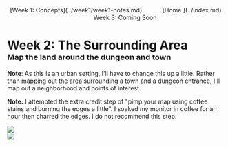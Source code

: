 <div align="center">
 [Week 1: Concepts](../week1/week1-notes.md) &nbsp;&nbsp;&nbsp;&nbsp;&nbsp;&nbsp;&nbsp;&nbsp;&nbsp;&nbsp; [Home
 ](../index.md) &nbsp;&nbsp;&nbsp;&nbsp;&nbsp;&nbsp;&nbsp;&nbsp;&nbsp;&nbsp; Week 3: Coming Soon
</div>

# Week 2: The Surrounding Area <br /> <span style="font-size:large;">Map the land around the dungeon and town</span>
__Note__:  As this is an urban setting, I'll have to change this up a little.  Rather than mapping out the area
 surrounding a town and a dungeon entrance, I'll map out a neighborhood and points of interest.
  
__Note:__ I attempted the extra credit step of "pimp your map using coffee stains and burning the edges a little".  I
 soaked my monitor in coffee for an hour then charred the edges.  I do not recommend this step.
 

 <img src="{{site.url}}/images/new-orleans-redo-beige.jpg" style="display:block; margin:auto;" />
 <img src="{{site.url}}/images/french-quarter.png" style="display:block; margin:auto;" />
